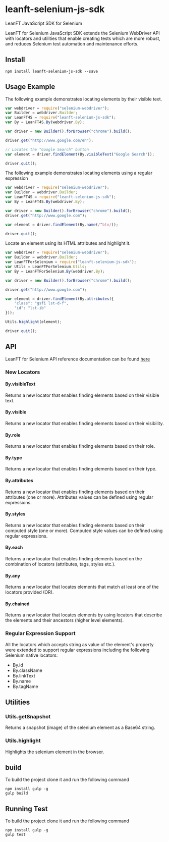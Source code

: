 # leanft-selenium-js-sdk

LeanFT JavaScript SDK for Selenium

LeanFT for Selenium JavaScript SDK extends the Selenium WebDriver API with locators and utilities that enable creating tests which are more robust, and reduces Selenium test automation and maintenance efforts.

## Install

```
npm install leanft-selenium-js-sdk --save
```

## Usage Example

The following example demonstrates locating elements by their visible text.

```js
var webdriver = require("selenium-webdriver");
var Builder = webdriver.Builder;
var LeanFT4S = require("leanft-selenium-js-sdk");
var By = LeanFT4S.By(webdriver.By);

var driver = new Builder().forBrowser("chrome").build();

driver.get("http://www.google.com/en");

// Locates the "Google Search" button
var element = driver.findElement(By.visibleText("Google Search"));

driver.quit();
```

The following example demonstrates locating elements using a regular expression
```js
var webdriver = require("selenium-webdriver");
var Builder = webdriver.Builder;
var LeanFT4S = require("leanft-selenium-js-sdk");
var By = LeanFT4S.By(webdriver.By);

var driver = new Builder().forBrowser("chrome").build();
driver.get("http://www.google.com");

var element = driver.findElement(By.name(/^btn/));

driver.quit();
```

Locate an element using its HTML attributes and highlight it.

```js
var webdriver = require("selenium-webdriver");
var Builder = webdriver.Builder;
var LeanFTForSelenium = require("leanft-selenium-js-sdk");
var Utils = LeanFTForSelenium.Utils;
var By = LeanFTForSelenium.By(webdriver.By);

var driver = new Builder().forBrowser("chrome").build();

driver.get("http://www.google.com");

var element = driver.findElement(By.attributes({
	"class": "gsfi lst-d-f",
	"id": "lst-ib"
}));

Utils.highlight(element);

driver.quit();
```

## API

LeanFT for Selenium API reference documentation can be found [here
](https://admhelp.microfocus.com/leanft/en/latest/HelpCenter/Content/JS4S_SDK/top-Selenium-JS.htm)

### New Locators

#### By.visibleText

Returns a new locator that enables finding elements based on their visible text.

#### By.visible

Returns a new locator that enables finding elements based on their visibility.

#### By.role

Returns a new locator that enables finding elements based on their role.

#### By.type

Returns a new locator that enables finding elements based on their type.

#### By.attributes

Returns a new locator that enables finding elements based on their attributes (one or more). Attributes values can be defined using regular expressions.

#### By.styles

Returns a new locator that enables finding elements based on their computed style (one or more). Computed style values can be defined using regular expressions.

#### By.each

Returns a new locator that enables finding elements based on the combination of locators (attributes, tags, styles etc.).

#### By.any

Returns a new locator that locates elements that match at least one of the locators provided (OR).

#### By.chained

Returns a new locator that locates elements by using locators that describe the elements and their ancestors (higher level elements).

### Regular Expression Support

All the locators which accepts string as value of the element's property were extended to support regular expressions including the following Selenium native locators:

* By.id
* By.className
* By.linkText
* By.name
* By.tagName

## Utilities

### Utils.getSnapshot

Returns a snapshot (image) of the selenium element as a Base64 string.

### Utils.highlight

Highlights the selenium element in the browser.


## build

To build the project clone it and run the following command

```
npm install gulp -g
gulp build
```

## Running Test

To build the project clone it and run the following command

```
npm install gulp -g
gulp test
```
